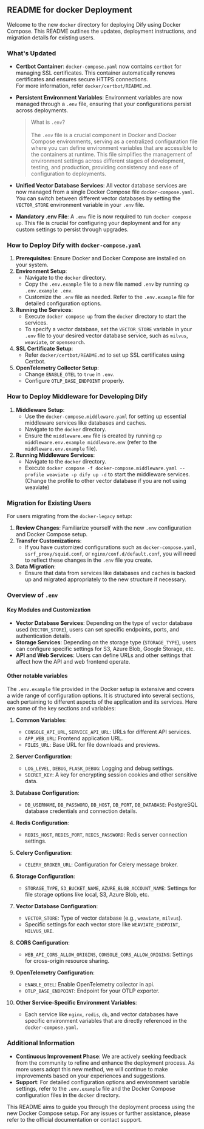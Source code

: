 ## README for docker Deployment

Welcome to the new `docker` directory for deploying Dify using Docker Compose. This README outlines the updates, deployment instructions, and migration details for existing users.

### What's Updated

- **Certbot Container**: `docker-compose.yaml` now contains `certbot` for managing SSL certificates. This container automatically renews certificates and ensures secure HTTPS connections.\
  For more information, refer `docker/certbot/README.md`.

- **Persistent Environment Variables**: Environment variables are now managed through a `.env` file, ensuring that your configurations persist across deployments.

  > What is `.env`? </br> </br>
  > The `.env` file is a crucial component in Docker and Docker Compose environments, serving as a centralized configuration file where you can define environment variables that are accessible to the containers at runtime. This file simplifies the management of environment settings across different stages of development, testing, and production, providing consistency and ease of configuration to deployments.

- **Unified Vector Database Services**: All vector database services are now managed from a single Docker Compose file `docker-compose.yaml`. You can switch between different vector databases by setting the `VECTOR_STORE` environment variable in your `.env` file.

- **Mandatory .env File**: A `.env` file is now required to run `docker compose up`. This file is crucial for configuring your deployment and for any custom settings to persist through upgrades.

### How to Deploy Dify with `docker-compose.yaml`

1. **Prerequisites**: Ensure Docker and Docker Compose are installed on your system.
1. **Environment Setup**:
   - Navigate to the `docker` directory.
   - Copy the `.env.example` file to a new file named `.env` by running `cp .env.example .env`.
   - Customize the `.env` file as needed. Refer to the `.env.example` file for detailed configuration options.
1. **Running the Services**:
   - Execute `docker compose up` from the `docker` directory to start the services.
   - To specify a vector database, set the `VECTOR_STORE` variable in your `.env` file to your desired vector database service, such as `milvus`, `weaviate`, or `opensearch`.
1. **SSL Certificate Setup**:
   - Refer `docker/certbot/README.md` to set up SSL certificates using Certbot.
1. **OpenTelemetry Collector Setup**:
   - Change `ENABLE_OTEL` to `true` in `.env`.
   - Configure `OTLP_BASE_ENDPOINT` properly.

### How to Deploy Middleware for Developing Dify

1. **Middleware Setup**:
   - Use the `docker-compose.middleware.yaml` for setting up essential middleware services like databases and caches.
   - Navigate to the `docker` directory.
   - Ensure the `middleware.env` file is created by running `cp middleware.env.example middleware.env` (refer to the `middleware.env.example` file).
1. **Running Middleware Services**:
   - Navigate to the `docker` directory.
   - Execute `docker compose -f docker-compose.middleware.yaml --profile weaviate -p dify up -d` to start the middleware services. (Change the profile to other vector database if you are not using weaviate)

### Migration for Existing Users

For users migrating from the `docker-legacy` setup:

1. **Review Changes**: Familiarize yourself with the new `.env` configuration and Docker Compose setup.
1. **Transfer Customizations**:
   - If you have customized configurations such as `docker-compose.yaml`, `ssrf_proxy/squid.conf`, or `nginx/conf.d/default.conf`, you will need to reflect these changes in the `.env` file you create.
1. **Data Migration**:
   - Ensure that data from services like databases and caches is backed up and migrated appropriately to the new structure if necessary.

### Overview of `.env`

#### Key Modules and Customization

- **Vector Database Services**: Depending on the type of vector database used (`VECTOR_STORE`), users can set specific endpoints, ports, and authentication details.
- **Storage Services**: Depending on the storage type (`STORAGE_TYPE`), users can configure specific settings for S3, Azure Blob, Google Storage, etc.
- **API and Web Services**: Users can define URLs and other settings that affect how the API and web frontend operate.

#### Other notable variables

The `.env.example` file provided in the Docker setup is extensive and covers a wide range of configuration options. It is structured into several sections, each pertaining to different aspects of the application and its services. Here are some of the key sections and variables:

1. **Common Variables**:

   - `CONSOLE_API_URL`, `SERVICE_API_URL`: URLs for different API services.
   - `APP_WEB_URL`: Frontend application URL.
   - `FILES_URL`: Base URL for file downloads and previews.

1. **Server Configuration**:

   - `LOG_LEVEL`, `DEBUG`, `FLASK_DEBUG`: Logging and debug settings.
   - `SECRET_KEY`: A key for encrypting session cookies and other sensitive data.

1. **Database Configuration**:

   - `DB_USERNAME`, `DB_PASSWORD`, `DB_HOST`, `DB_PORT`, `DB_DATABASE`: PostgreSQL database credentials and connection details.

1. **Redis Configuration**:

   - `REDIS_HOST`, `REDIS_PORT`, `REDIS_PASSWORD`: Redis server connection settings.

1. **Celery Configuration**:

   - `CELERY_BROKER_URL`: Configuration for Celery message broker.

1. **Storage Configuration**:

   - `STORAGE_TYPE`, `S3_BUCKET_NAME`, `AZURE_BLOB_ACCOUNT_NAME`: Settings for file storage options like local, S3, Azure Blob, etc.

1. **Vector Database Configuration**:

   - `VECTOR_STORE`: Type of vector database (e.g., `weaviate`, `milvus`).
   - Specific settings for each vector store like `WEAVIATE_ENDPOINT`, `MILVUS_URI`.

1. **CORS Configuration**:

   - `WEB_API_CORS_ALLOW_ORIGINS`, `CONSOLE_CORS_ALLOW_ORIGINS`: Settings for cross-origin resource sharing.

1. **OpenTelemetry Configuration**:

   - `ENABLE_OTEL`: Enable OpenTelemetry collector in api.
   - `OTLP_BASE_ENDPOINT`: Endpoint for your OTLP exporter.

1. **Other Service-Specific Environment Variables**:

   - Each service like `nginx`, `redis`, `db`, and vector databases have specific environment variables that are directly referenced in the `docker-compose.yaml`.

### Additional Information

- **Continuous Improvement Phase**: We are actively seeking feedback from the community to refine and enhance the deployment process. As more users adopt this new method, we will continue to make improvements based on your experiences and suggestions.
- **Support**: For detailed configuration options and environment variable settings, refer to the `.env.example` file and the Docker Compose configuration files in the `docker` directory.

This README aims to guide you through the deployment process using the new Docker Compose setup. For any issues or further assistance, please refer to the official documentation or contact support.
